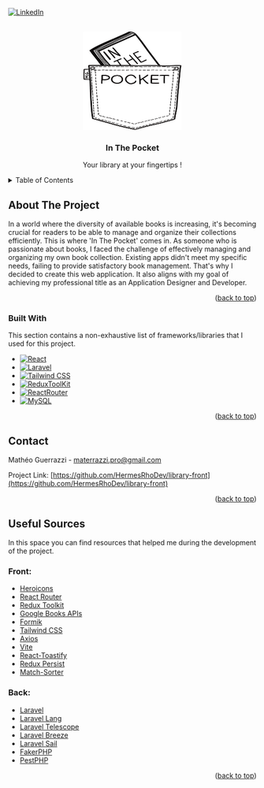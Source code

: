 <a id="readme-top"></a>

<!-- PROJECT SHIELDS -->
[![LinkedIn][linkedin-shield]][linkedin-url]

<!-- PROJECT LOGO -->
<br />
<div align="center">
  <a href="https://github.com/othneildrew/Best-README-Template">
    <img src="src/assets/images/inthepocket_black_logo.png" alt="Logo" width="200" height="200">
  </a>

  <h3 align="center">In The Pocket</h3>

  <p align="center">
    Your library at your fingertips !
  </p>
</div>

<!-- TABLE OF CONTENTS -->
<details>
  <summary>Table of Contents</summary>
  <ol>
    <li>
      <a href="#about-the-project">About The Project</a>
      <ul>
        <li><a href="#built-with">Built With</a></li>
      </ul>
    </li>
    <li><a href="#contact">Contact</a></li>
    <li>
        <a href="#useful-sources">Useful Sources</a>
        <ul>
            <li><a href="#front">Front</a></li>
            <li><a href="#back">Back</a></li>
        </ul>
    </li>
  </ol>
</details>

<!-- ABOUT THE PROJECT -->
## About The Project

In a world where the diversity of available books is increasing, it's becoming crucial for readers to be able to manage and organize their collections efficiently. This is where 'In The Pocket' comes in. As someone who is passionate about books, I faced the challenge of effectively managing and organizing my own book collection. Existing apps didn't meet my specific needs, failing to provide satisfactory book management. That's why I decided to create this web application. It also aligns with my goal of achieving my professional title as an Application Designer and Developer.

<p align="right">(<a href="#readme-top">back to top</a>)</p>



### Built With

This section contains a non-exhaustive list of frameworks/libraries that I used for this project.

* [![React][React.js]][React-url]
* [![Laravel][Laravel.com]][Laravel-url]
* [![Tailwind CSS][Tailwind.com]][Tailwind-url]
* [![ReduxToolKit][Redux-shield]][ReduxToolKit-url]
* [![ReactRouter][ReactRouter-shield]][ReactRouter-url]
* [![MySQL][MySQL-shield]][MySQL-url]

<p align="right">(<a href="#readme-top">back to top</a>)</p>

<!-- CONTACT -->
## Contact

Mathéo Guerrazzi - materrazzi.pro@gmail.com

Project Link: [https://github.com/HermesRhoDev/library-front](https://github.com/HermesRhoDev/library-front)

<p align="right">(<a href="#readme-top">back to top</a>)</p>



<!-- USEFUL SOURCES -->
## Useful Sources

In this space you can find resources that helped me during the development of the project.

### Front:
* [Heroicons](https://heroicons.com)
* [React Router](https://reactrouter.com/en/main)
* [Redux Toolkit](https://redux-toolkit.js.org)
* [Google Books APIs](https://developers.google.com/books?hl=fr)
* [Formik](https://formik.org)
* [Tailwind CSS](https://tailwindcss.com)
* [Axios](https://axios-http.com/fr/docs/intro)
* [Vite](https://vitejs.dev)
* [React-Toastify](https://www.npmjs.com/package/react-toastify)
* [Redux Persist](https://www.npmjs.com/package/redux-persist)
* [Match-Sorter](https://www.npmjs.com/package/match-sorter)

### Back:
* [Laravel](https://laravel.com)
* [Laravel Lang](https://laravel-lang.com)
* [Laravel Telescope](https://laravel.com/docs/10.x/telescope)
* [Laravel Breeze](https://laravel.com/docs/10.x/starter-kits#laravel-breeze)
* [Laravel Sail](https://laravel.com/docs/10.x/sail)
* [FakerPHP](https://fakerphp.github.io)
* [PestPHP](https://pestphp.com)

<p align="right">(<a href="#readme-top">back to top</a>)</p>

<!-- MARKDOWN LINKS & IMAGES -->
[linkedin-shield]: https://img.shields.io/badge/-LinkedIn-black.svg?style=for-the-badge&logo=linkedin&colorB=555
[linkedin-url]: www.linkedin.com/in/mathéo-guerrazzi
[product-screenshot]: images/screenshot.png
[React.js]: https://img.shields.io/badge/React-20232A?style=for-the-badge&logo=react&logoColor=61DAFB
[React-url]: https://reactjs.org/
[Laravel.com]: https://img.shields.io/badge/Laravel-FF2D20?style=for-the-badge&logo=laravel&logoColor=white
[Laravel-url]: https://laravel.com
[Tailwind.com]: https://img.shields.io/badge/Tailwind_CSS-38B2AC?style=for-the-badge&logo=tailwind-css&logoColor=white
[Tailwind-url]: https://tailwindcss.com
[Redux-shield]: https://img.shields.io/badge/Redux_Toolkit-593D88?style=for-the-badge&logo=redux&logoColor=white
[ReduxToolKit-url]: https://www.npmjs.com/package/@reduxjs/toolkit
[ReactRouter-shield]: https://img.shields.io/badge/React_Router-CA4245?style=for-the-badge&logo=react-router&logoColor=white
[ReactRouter-url]: https://reactrouter.com/en/main
[MySQL-shield]: https://img.shields.io/badge/MySQL-00000F?style=for-the-badge&logo=mysql&logoColor=white
[MySQL-url]: https://www.mysql.com/fr/